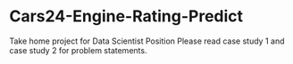 # Cars24-Engine-Rating-Predict
Take home project for Data Scientist Position
Please read case study 1 and case study 2 for problem statements. 
